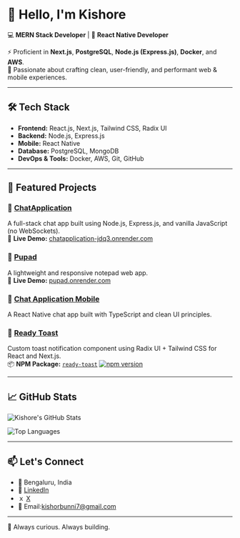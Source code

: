 # 👋 Hello, I'm Kishore

💻 **MERN Stack Developer** | 📱 **React Native Developer**

⚡ Proficient in **Next.js**, **PostgreSQL**, **Node.js (Express.js)**, **Docker**, and **AWS**.  
🚀 Passionate about crafting clean, user-friendly, and performant web & mobile experiences.

---

## 🛠️ Tech Stack

- **Frontend:** React.js, Next.js, Tailwind CSS, Radix UI
- **Backend:** Node.js, Express.js
- **Mobile:** React Native
- **Database:** PostgreSQL, MongoDB
- **DevOps & Tools:** Docker, AWS, Git, GitHub

---

## 📂 Featured Projects

### 💬 [ChatApplication](https://github.com/KishoreBunnny/ChatApplication)  
A full-stack chat app built using Node.js, Express.js, and vanilla JavaScript (no WebSockets).  
🔗 **Live Demo:** [chatapplication-jdq3.onrender.com](https://chatapplication-jdq3.onrender.com)

### 🐾 [Pupad](https://github.com/KishoreBunnny/Pupad)  
A lightweight and responsive notepad web app.  
🔗 **Live Demo:** [pupad.onrender.com](https://pupad.onrender.com)

### 📱 [Chat Application Mobile](https://github.com/KishoreBunnny/chat-application-mobile)  
A React Native chat app built with TypeScript and clean UI principles.

### 🍞 [Ready Toast](https://github.com/KishoreBunnny/ready-toast)  
Custom toast notification component using Radix UI + Tailwind CSS for React and Next.js.  
📦 **NPM Package:** [`ready-toast`](https://www.npmjs.com/package/ready-toast)
[![npm version](https://img.shields.io/npm/v/ready-toast.svg)](https://www.npmjs.com/package/ready-toast)

---

## 📈 GitHub Stats

![Kishore's GitHub Stats](https://github-readme-stats.vercel.app/api?username=KishoreBunnny&show_icons=true&theme=radical)

![Top Languages](https://github-readme-stats.vercel.app/api/top-langs/?username=KishoreBunnny&layout=compact&theme=radical)

---

## 📫 Let's Connect

- 📍 Bengaluru, India  
- 💼 [LinkedIn](https://www.linkedin.com/in/your-linkedin-profile)
- ｘ [X](https://x.com/KISHORE_SV_7/)
- 📧 Email:kishorbunni7@gmail.com

---

🧠 Always curious. Always building.
